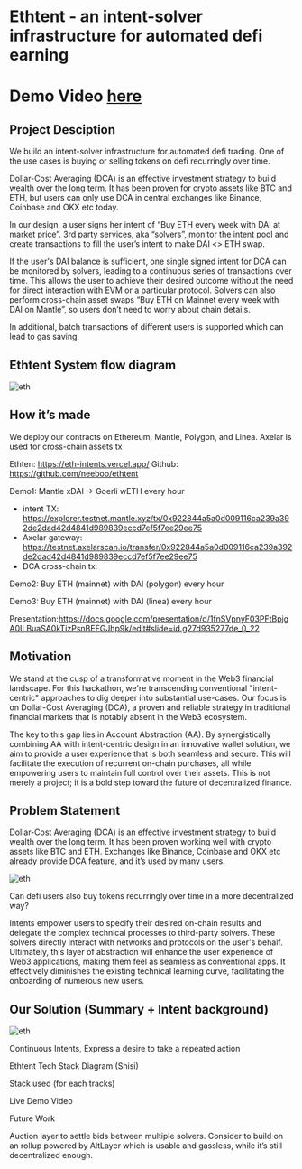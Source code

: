 # Ethtent - an intent-solver infrastructure for automated defi earning

# Demo Video [here](https://www.youtube.com/watch?v=qYa4qzUO-w8)

## Project Desciption 

We build an intent-solver infrastructure for automated defi trading. One of the use cases is buying or selling tokens on defi recurringly over time. 

Dollar-Cost Averaging (DCA) is an effective investment strategy to build wealth over the long term. It has been proven for crypto assets like BTC and ETH, but users can only use DCA in central exchanges like Binance, Coinbase and OKX etc today. 

In our design, a user signs her intent of “Buy ETH every week with DAI at market price”.  3rd party services, aka “solvers”, monitor the intent pool and create transactions to fill the user’s intent to make DAI <> ETH swap.  

If the user's DAI balance is sufficient,  one single signed intent for DCA can be monitored by solvers, leading to a continuous series of transactions over time. This allows the user to achieve their desired outcome without the need for direct interaction with EVM or a particular protocol.
Solvers can also perform cross-chain asset swaps “Buy ETH on Mainnet every week with DAI on Mantle”, so users don’t need to worry about chain details. 

In additional, batch transactions of different users is supported which can lead to gas saving. 

## Ethtent System flow diagram

![eth](https://github.com/neeboo/ethtent/blob/main/contract/image/ethtent.png)

## How it’s made

We deploy our contracts on Ethereum, Mantle, Polygon, and Linea. Axelar is used for cross-chain assets tx

Ethten:  https://eth-intents.vercel.app/ 
Github: https://github.com/neeboo/ethtent 

Demo1: Mantle xDAI -> Goerli wETH every hour 
- intent TX:
https://explorer.testnet.mantle.xyz/tx/0x922844a5a0d009116ca239a392de2dad42d4841d989839eccd7ef5f7ee29ee75 
- Axelar gateway:
https://testnet.axelarscan.io/transfer/0x922844a5a0d009116ca239a392de2dad42d4841d989839eccd7ef5f7ee29ee75 
- DCA cross-chain tx:

Demo2: Buy ETH (mainnet) with DAI (polygon) every hour 

Demo3: Buy ETH (mainnet) with DAI (linea) every hour 

Presentation:https://docs.google.com/presentation/d/1fnSVpnyF03PFtBpjgA0ILBuaSA0kTizPsnBEFGJhp9k/edit#slide=id.g27d935277de_0_22   


##  Motivation

We stand at the cusp of a transformative moment in the Web3 financial landscape. For this hackathon, we're transcending conventional "intent-centric" approaches to dig deeper into substantial use-cases. Our focus is on Dollar-Cost Averaging (DCA), a proven and reliable strategy in traditional financial markets that is notably absent in the Web3 ecosystem. 

The key to this gap lies in Account Abstraction (AA). By synergistically combining AA with intent-centric design in an innovative wallet solution, we aim to provide a user experience that is both seamless and secure. This will facilitate the execution of recurrent on-chain purchases, all while empowering users to maintain full control over their assets. This is not merely a project; it is a bold step toward the future of decentralized finance.

## Problem Statement

Dollar-Cost Averaging (DCA) is an effective investment strategy to build wealth over the long term. It has been proven working well with crypto assets like BTC and ETH. Exchanges like Binance, Coinbase and OKX etc already provide DCA feature, and it’s used by many users.  

![eth](https://github.com/neeboo/ethtent/blob/main/contract/image/1694487210251.jpg)


Can defi users also buy tokens recurringly over time in a more decentralized way?	

Intents empower users to specify their desired on-chain results and delegate the complex technical processes to third-party solvers. These solvers directly interact with networks and protocols on the user's behalf. Ultimately, this layer of abstraction will enhance the user experience of Web3 applications, making them feel as seamless as conventional apps. It effectively diminishes the existing technical learning curve, facilitating the onboarding of numerous new users.


## Our Solution (Summary + Intent background) 


![eth](https://github.com/neeboo/ethtent/blob/main/contract/image/1694487388390.jpg)


Continuous Intents, Express a desire to take a repeated action

Ethtent Tech Stack
Diagram (Shisi)

Stack used (for each tracks)	


Live Demo Video 

Future Work

Auction layer to settle bids between multiple solvers. Consider to build on an rollup powered by AltLayer which is usable and gassless, while it’s still decentralized enough.  
